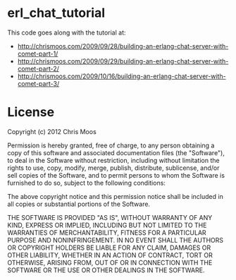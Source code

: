 # erl\_chat\_tutorial

This code goes along with the tutorial at:

* http://chrismoos.com/2009/09/28/building-an-erlang-chat-server-with-comet-part-1/
* http://chrismoos.com/2009/09/29/building-an-erlang-chat-server-with-comet-part-2/
* http://chrismoos.com/2009/10/16/building-an-erlang-chat-server-with-comet-part-3/

# License

Copyright (c) 2012 Chris Moos

Permission is hereby granted, free of charge, to any person obtaining
a copy of this software and associated documentation files (the
"Software"), to deal in the Software without restriction, including
without limitation the rights to use, copy, modify, merge, publish,
distribute, sublicense, and/or sell copies of the Software, and to
permit persons to whom the Software is furnished to do so, subject to
the following conditions:

The above copyright notice and this permission notice shall be
included in all copies or substantial portions of the Software.

THE SOFTWARE IS PROVIDED "AS IS", WITHOUT WARRANTY OF ANY KIND,
EXPRESS OR IMPLIED, INCLUDING BUT NOT LIMITED TO THE WARRANTIES OF
MERCHANTABILITY, FITNESS FOR A PARTICULAR PURPOSE AND
NONINFRINGEMENT. IN NO EVENT SHALL THE AUTHORS OR COPYRIGHT HOLDERS BE
LIABLE FOR ANY CLAIM, DAMAGES OR OTHER LIABILITY, WHETHER IN AN ACTION
OF CONTRACT, TORT OR OTHERWISE, ARISING FROM, OUT OF OR IN CONNECTION
WITH THE SOFTWARE OR THE USE OR OTHER DEALINGS IN THE SOFTWARE.
